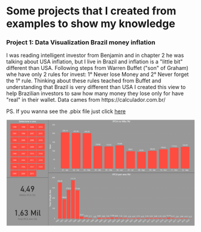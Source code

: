 <H1> Some projects that I created from examples to show my knowledge </H1>

<H3> Project 1: Data Visualization Brazil money inflation </H1>
I was reading intelligent investor from Benjamin and in chapter 2 he was talking about USA inflation, but I live in Brazil and inflation is a "little bit" different than USA.
Following steps from Warren Buffet ("son" of Graham) whe have only 2 rules for invest: 1° Never lose Money and 2° Never forget the 1° rule.
Thinking about these rules teached from Buffet and understanding that Brazil is very different than USA I created this view to help Brazilian investors to saw how many money they lose only for have "real" in their wallet.
Data cames from https://calculador.com.br/

PS. If you wanna see the .pbix file just click [here](https://github.com/vitorms0597/Vitor_Portfolio/blob/main/.PBIX/Infla%C3%A7%C3%A3o.pbix)

![](/images/Brazil_inflation.PNG)
